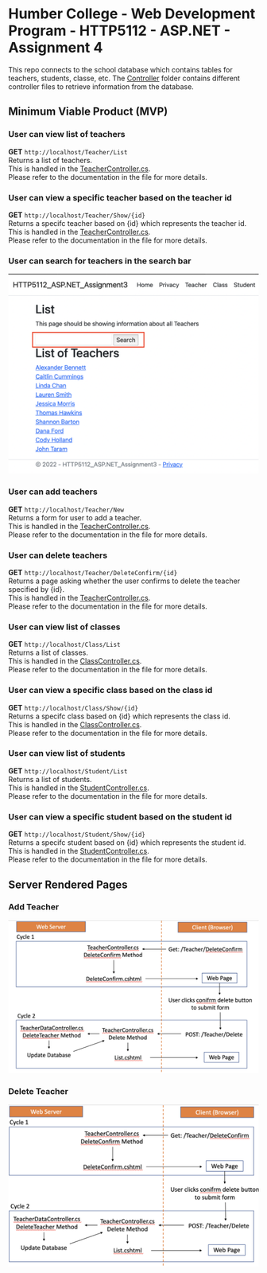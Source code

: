﻿# Humber College - Web Development Program - HTTP5112 - ASP.NET - Assignment 4

This repo connects to the school database which contains tables for teachers, students, classe, etc. The [Controller](https://github.com/raymondleemv/HTTP5112-ASP.NET-Assignment4/tree/master/HTTP5112-ASP.NET-Assignment4/Controllers) folder contains different controller files to retrieve information from the database.

## Minimum Viable Product (MVP)

### User can view list of teachers

**GET** `http://localhost/Teacher/List`<br/>
Returns a list of teachers. <br/>
This is handled in the [TeacherController.cs](https://github.com/raymondleemv/HTTP5112-ASP.NET-Assignment4/blob/master/HTTP5112-ASP.NET-Assignment4/Controllers/TeacherController.cs).<br/>
Please refer to the documentation in the file for more details.

### User can view a specific teacher based on the teacher id

**GET** `http://localhost/Teacher/Show/{id}`<br/>
Returns a specifc teacher based on {id} which represents the teacher id.<br/>
This is handled in the [TeacherController.cs](https://github.com/raymondleemv/HTTP5112-ASP.NET-Assignment4/blob/master/HTTP5112-ASP.NET-Assignment4/Controllers/TeacherController.cs).<br/>
Please refer to the documentation in the file for more details.

### User can search for teachers in the search bar

![Highlighting the search bar location in the webpage](https://github.com/raymondleemv/HTTP5112-ASP.NET-Assignment4/blob/master/HTTP5112-ASP.NET-Assignment4/Readme%20Images/Search%20bar.png)

### User can add teachers

**GET** `http://localhost/Teacher/New`<br/>
Returns a form for user to add a teacher.<br/>
This is handled in the [TeacherController.cs](https://github.com/raymondleemv/HTTP5112-ASP.NET-Assignment4/blob/master/HTTP5112-ASP.NET-Assignment4/Controllers/TeacherController.cs).<br/>
Please refer to the documentation in the file for more details.

### User can delete teachers

**GET** `http://localhost/Teacher/DeleteConfirm/{id}`<br/>
Returns a page asking whether the user confirms to delete the teacher specified by {id}.<br/>
This is handled in the [TeacherController.cs](https://github.com/raymondleemv/HTTP5112-ASP.NET-Assignment4/blob/master/HTTP5112-ASP.NET-Assignment4/Controllers/TeacherController.cs).<br/>
Please refer to the documentation in the file for more details.

### User can view list of classes

**GET** `http://localhost/Class/List`<br/>
Returns a list of classes. <br/>
This is handled in the [ClassController.cs](https://github.com/raymondleemv/HTTP5112-ASP.NET-Assignment4/blob/master/HTTP5112-ASP.NET-Assignment4/Controllers/ClassController.cs).<br/>
Please refer to the documentation in the file for more details.

### User can view a specific class based on the class id

**GET** `http://localhost/Class/Show/{id}`<br/>
Returns a specifc class based on {id} which represents the class id.<br/>
This is handled in the [ClassController.cs](https://github.com/raymondleemv/HTTP5112-ASP.NET-Assignment4/blob/master/HTTP5112-ASP.NET-Assignment4/Controllers/ClassController.cs).<br/>
Please refer to the documentation in the file for more details.

### User can view list of students

**GET** `http://localhost/Student/List`<br/>
Returns a list of students. <br/>
This is handled in the [StudentController.cs](https://github.com/raymondleemv/HTTP5112-ASP.NET-Assignment4/blob/master/HTTP5112-ASP.NET-Assignment4/Controllers/StudentController.cs).<br/>
Please refer to the documentation in the file for more details.

### User can view a specific student based on the student id

**GET** `http://localhost/Student/Show/{id}`<br/>
Returns a specifc student based on {id} which represents the student id.<br/>
This is handled in the [StudentController.cs](https://github.com/raymondleemv/HTTP5112-ASP.NET-Assignment4/blob/master/HTTP5112-ASP.NET-Assignment4/Controllers/StudentController.cs).<br/>
Please refer to the documentation in the file for more details.

## Server Rendered Pages

### Add Teacher

![server rendered pages when adding a teacher](https://github.com/raymondleemv/HTTP5112-ASP.NET-Assignment4/blob/master/HTTP5112-ASP.NET-Assignment4/Readme%20Images/ServerRenderedPages_Add.png)

### Delete Teacher

![server rendered pages when deleting a teacher](https://github.com/raymondleemv/HTTP5112-ASP.NET-Assignment4/blob/master/HTTP5112-ASP.NET-Assignment4/Readme%20Images/ServerRenderedPages_DeleteConfirm.png)
